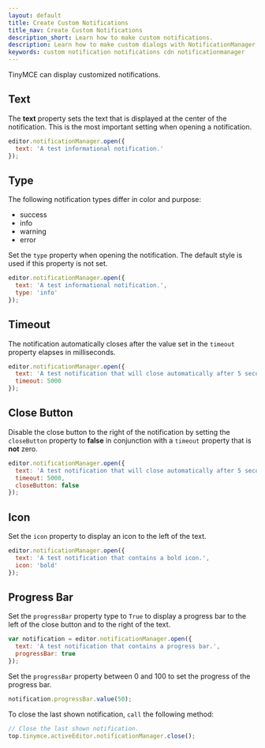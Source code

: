 ```yaml
---
layout: default
title: Create Custom Notifications
title_nav: Create Custom Notifications
description_short: Learn how to make custom notifications.
description: Learn how to make custom dialogs with NotificationManager.
keywords: custom notification notifications cdn notificationmanager
---
```


TinyMCE can display customized notifications.

## Text

The **text** property sets the text that is displayed at the center of the notification. This is the most important setting when opening a notification.

```js
editor.notificationManager.open({
  text: 'A test informational notification.'
});
```

## Type

The following notification types differ in color and purpose:

* success
* info
* warning
* error

Set the `type` property when opening the notification. The default style is used if this property is not set.

```js
editor.notificationManager.open({
  text: 'A test informational notification.',
  type: 'info'
});
```

## Timeout

The notification automatically closes after the value set in the `timeout` property elapses in milliseconds.

```js
editor.notificationManager.open({
  text: 'A test notification that will close automatically after 5 seconds.',
  timeout: 5000
});
```

## Close Button

Disable the close button to the right of the notification by setting the `closeButton` property to **false** in conjunction with a `timeout` property that is **not** zero.

```js
editor.notificationManager.open({
  text: 'A test notification that will close automatically after 5 seconds and has the close button disabled.',
  timeout: 5000,
  closeButton: false
});
```

## Icon

Set the `icon` property to display an icon to the left of the text.

```js
editor.notificationManager.open({
  text: 'A test notification that contains a bold icon.',
  icon: 'bold'
});
```

## Progress Bar

Set the `progressBar` property type to `True` to display a progress bar to the left of the close button and to the right of the text.


```js
var notification = editor.notificationManager.open({
  text: 'A test notification that contains a progress bar.',
  progressBar: true
});
```

Set the `progressBar` property between 0 and 100 to set the progress of the progress bar.

```js
notification.progressBar.value(50);
```

To close the last shown notification, `call` the following method:

```js
// Close the last shown notification.
top.tinymce.activeEditor.notificationManager.close();
```
